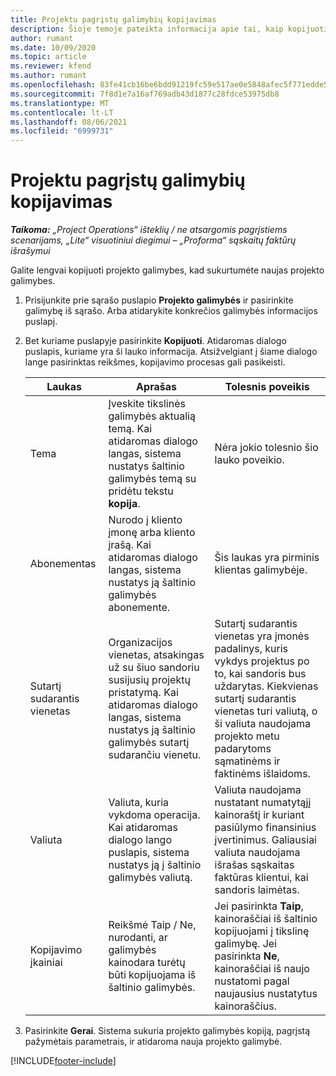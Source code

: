 ```yaml
---
title: Projektu pagrįstų galimybių kopijavimas
description: Šioje temoje pateikta informacija apie tai, kaip kopijuoti projektu pagrįstas galimybes programoje „Project Operations“.
author: rumant
ms.date: 10/09/2020
ms.topic: article
ms.reviewer: kfend
ms.author: rumant
ms.openlocfilehash: 83fe41cb16be6bdd91219fc59e517ae0e5848afec5f771edde575bb5c24f9865
ms.sourcegitcommit: 7f8d1e7a16af769adb43d1877c28fdce53975db8
ms.translationtype: MT
ms.contentlocale: lt-LT
ms.lasthandoff: 08/06/2021
ms.locfileid: "6999731"
---
```

# <a name="copy-project-based-opportunities"></a>Projektu pagrįstų galimybių kopijavimas

_**Taikoma:** „Project Operations“ išteklių / ne atsargomis pagrįstiems scenarijams, „Lite“ visuotiniui diegimui – „Proforma“ sąskaitų faktūrų išrašymui_


Galite lengvai kopijuoti projekto galimybes, kad sukurtumėte naujas projekto galimybes. 

1. Prisijunkite prie sąrašo puslapio **Projekto galimybės** ir pasirinkite galimybę iš sąrašo. Arba atidarykite konkrečios galimybės informacijos puslapį. 
2. Bet kuriame puslapyje pasirinkite **Kopijuoti**. Atidaromas dialogo puslapis, kuriame yra ši lauko informacija. Atsižvelgiant į šiame dialogo lange pasirinktas reikšmes, kopijavimo procesas gali pasikeisti.

    | **Laukas** | **Aprašas** | **Tolesnis poveikis** |
    | --- | --- | --- |
    | Tema | Įveskite tikslinės galimybės aktualią temą. Kai atidaromas dialogo langas, sistema nustatys šaltinio galimybės temą su pridėtu tekstu **kopija**. | Nėra jokio tolesnio šio lauko poveikio. |
    | Abonementas | Nurodo į kliento įmonę arba kliento įrašą. Kai atidaromas dialogo langas, sistema nustatys ją šaltinio galimybės abonemente. | Šis laukas yra pirminis klientas galimybėje. |
    | Sutartį sudarantis vienetas | Organizacijos vienetas, atsakingas už su šiuo sandoriu susijusių projektų pristatymą. Kai atidaromas dialogo langas, sistema nustatys ją šaltinio galimybės sutartį sudarančiu vienetu. | Sutartį sudarantis vienetas yra įmonės padalinys, kuris vykdys projektus po to, kai sandoris bus uždarytas. Kiekvienas sutartį sudarantis vienetas turi valiutą, o ši valiuta naudojama projekto metu padarytoms sąmatinėms ir faktinėms išlaidoms. |
    | Valiuta | Valiuta, kuria vykdoma operacija. Kai atidaromas dialogo lango puslapis, sistema nustatys ją į šaltinio galimybės valiutą. | Valiuta naudojama nustatant numatytąjį kainoraštį ir kuriant pasiūlymo finansinius įvertinimus. Galiausiai valiuta naudojama išrašas sąskaitas faktūras klientui, kai sandoris laimėtas. |
    | Kopijavimo įkainiai | Reikšmė Taip / Ne, nurodanti, ar galimybės kainodara turėtų būti kopijuojama iš šaltinio galimybės. | Jei pasirinkta **Taip**, kainoraščiai iš šaltinio kopijuojami į tikslinę galimybę. Jei pasirinkta **Ne**, kainoraščiai iš naujo nustatomi pagal naujausius nustatytus kainoraščius. |

3. Pasirinkite **Gerai**. Sistema sukuria projekto galimybės kopiją, pagrįstą pažymėtais parametrais, ir atidaroma nauja projekto galimybė.


[!INCLUDE[footer-include](../includes/footer-banner.md)]